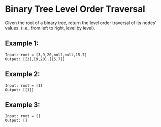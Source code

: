 # Binary Tree Level Order Traversal

Given the root of a binary tree, return the level order traversal of its nodes' values. (i.e., from left to right, level by level).

## Example 1:

```
Input: root = [3,9,20,null,null,15,7]
Output: [[3],[9,20],[15,7]]
```

## Example 2:

```
Input: root = [1]
Output: [[1]]
```

## Example 3:

```
Input: root = []
Output: []
```

